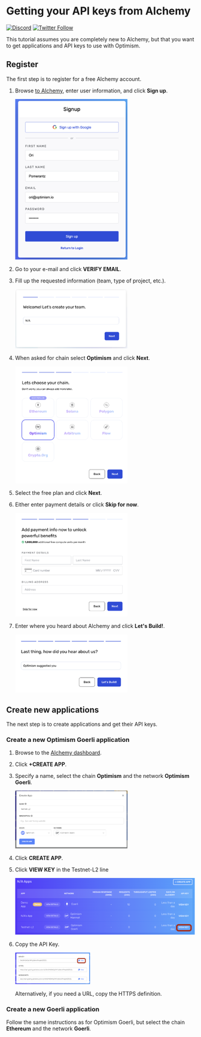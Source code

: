 # Getting your API keys from Alchemy

[![Discord](https://img.shields.io/discord/667044843901681675.svg?color=768AD4&label=discord&logo=https%3A%2F%2Fdiscordapp.com%2Fassets%2F8c9701b98ad4372b58f13fd9f65f966e.svg)](https://discord-gateway.optimism.io)
[![Twitter Follow](https://img.shields.io/twitter/follow/optimismFND.svg?label=optimismFND&style=social)](https://twitter.com/optimismFND)

This tutorial assumes you are completely new to Alchemy, but that you want to get applications and API keys to use with Optimism.


## Register

The first step is to register for a free Alchemy account.

1. Browse [to Alchemy](https://auth.alchemyapi.io/signup?redirectUrl=https%3A%2F%2Fdashboard.alchemyapi.io%2Fsignup%2F%3Freferrer_origin%3DDIRECT), enter user information, and click **Sign up**.

   <img src="assets/signup.png" width="300"/>

1. Go to your e-mail and click **VERIFY EMAIL**.

1. Fill up the requested information (team, type of project, etc.).

   <img src="assets/team-form.png" width="300"/>

1. When asked for chain select **Optimism** and click **Next**.   

   <img src="assets/select-op.png" width="300"/>

1. Select the free plan and click **Next**.   

1. Either enter payment details or click **Skip for now**.

   <img src="assets/payment-details.png" width="300"/>

1. Enter where you heard about Alchemy and click **Let's Build!**. 

   <img src="assets/lets-build.png" width="300"/>


## Create new applications

The next step is to create applications and get their API keys.

### Create a new Optimism Goerli application

1. Browse to the [Alchemy dashboard](https://dashboard.alchemyapi.io/).

1. Click **+CREATE APP**.

1. Specify a name, select the chain **Optimism** and the network **Optimism Goerli**.

   <img src="assets/create-app-l2-testnet.png" width="300"/>

1. Click **CREATE APP**.

1. Click **VIEW KEY** in the Testnet-L2 line

   <img src="assets/viewkey.png" width="500"/>

1. Copy the API Key.

   <img src="assets/copykey.png" width="200"/>

   Alternatively, if you need a URL, copy the HTTPS definition.

### Create a new Goerli application

Follow the same instructions as for Optimism Goerli, but select the chain **Ethereum** and the network **Goerli**.